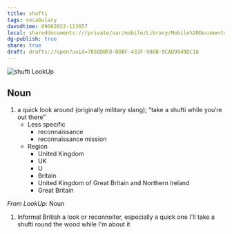 ```yaml
---
title: shufti
tags: vocabulary
davodtime: 09082022-113657
local: shareddocuments:///private/var/mobile/Library/Mobile%20Documents/iCloud~md~obsidian/Documents/OBSHIDDIAN/drafts/7858DBFD-DDBF-433F-986B-9CAD9049DC18.md
dg-publish: true
share: true
draft: drafts://open?uuid=7858DBFD-DDBF-433F-986B-9CAD9049DC18
---
```


![shufti LookUp](https://i.snap.as/oQwnVHHU.png)

## Noun

1. a quick look around (originally military slang); “take a shufti while you’re out there”
	- Less specific
		- reconnaissance
		- reconnaissance mission
	- Region
		- United Kingdom
		- UK
		- U
		- Britain
		- United Kingdom of Great Britain and Northern Ireland
		- Great Britain

*From LookUp*:
Noun
1.	Informal British a look or reconnoiter, especially a quick one
I'll take a shufti round the wood while I'm about it